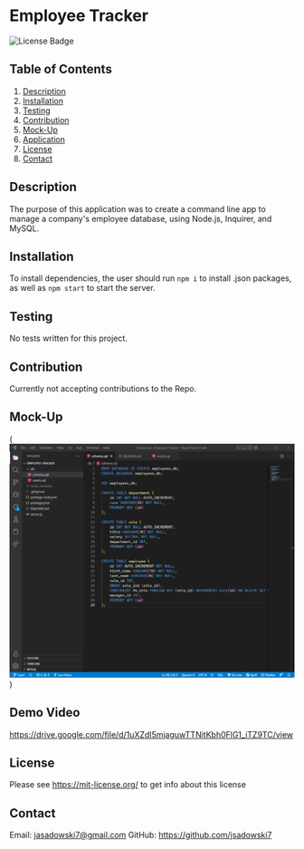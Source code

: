 # Employee Tracker
![License Badge](https://shields.io/badge/license-MIT-green)
## Table of Contents
1. [Description](#description)
2. [Installation](#installation)
3. [Testing](#testing)
4. [Contribution](#contribution)
5. [Mock-Up](#mock-Up)
6. [Application](#application)
7. [License](#license)
8. [Contact](#contact)

## Description
The purpose of this application was to create a command line app to manage a company's employee database, using Node.js, Inquirer, and MySQL.

## Installation
To install dependencies, the user should run ``` npm i ``` to install .json packages, as well as ``` npm start ``` to start the server.

## Testing
No tests written for this project.

## Contribution
Currently not accepting contributions to the Repo.

## Mock-Up
(![Employee-Tracker](./assets/images/EmployeeTrackerSC1.png))

## Demo Video
https://drive.google.com/file/d/1uXZdI5mjaguwTTNitKbh0FlG1_iTZ9TC/view


## License
Please see https://mit-license.org/ to get info about this license


## Contact
Email: jasadowski7@gmail.com
GitHub: https://github.com/jsadowski7
